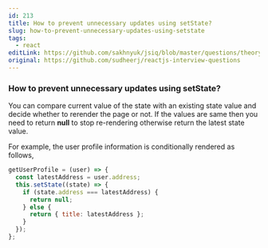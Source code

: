 ```yaml
---
id: 213
title: How to prevent unnecessary updates using setState?
slug: how-to-prevent-unnecessary-updates-using-setstate
tags:
  - react
editLink: https://github.com/sakhnyuk/jsiq/blob/master/questions/theory/react/213.md
original: https://github.com/sudheerj/reactjs-interview-questions
---
```


### How to prevent unnecessary updates using setState?

You can compare current value of the state with an existing state value and decide whether to rerender the page or not. If the values are same then you need to return **null** to stop re-rendering otherwise return the latest state value.

For example, the user profile information is conditionally rendered as follows,

```jsx
getUserProfile = (user) => {
  const latestAddress = user.address;
  this.setState((state) => {
    if (state.address === latestAddress) {
      return null;
    } else {
      return { title: latestAddress };
    }
  });
};
```